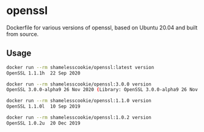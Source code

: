 # openssl

Dockerfile for various versions of openssl, based on Ubuntu 20.04 and built from source.

## Usage

```bash
docker run --rm shamelesscookie/openssl:latest version
OpenSSL 1.1.1h  22 Sep 2020

docker run --rm shamelesscookie/openssl:3.0.0 version
OpenSSL 3.0.0-alpha9 26 Nov 2020 (Library: OpenSSL 3.0.0-alpha9 26 Nov 2020)

docker run --rm shamelesscookie/openssl:1.1.0 version
OpenSSL 1.1.0l  10 Sep 2019

docker run --rm shamelesscookie/openssl:1.0.2 version
OpenSSL 1.0.2u  20 Dec 2019
```